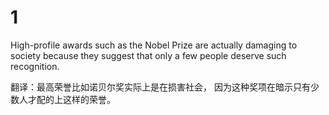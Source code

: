 # 1    
High-profile awards such as the Nobel Prize are actually damaging to society because they suggest that only a few people deserve such recognition.

翻译：最高荣誉比如诺贝尔奖实际上是在损害社会， 因为这种奖项在暗示只有少数人才配的上这样的荣誉。     
